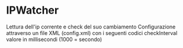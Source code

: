# IPWatcher
Lettura dell'ip corrente e check del suo cambiamento
Configurazione attraverso un file XML (config.xml) con i seguenti codici
	checkInterval valore in millisecondi (1000 = secondo)